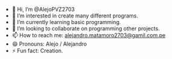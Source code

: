 - 👋 Hi, I’m @AlejoPVZ2703
- 👀 I’m interested in create many different programs.
- 🌱 I’m currently learning basic programming.
- 💞️ I’m looking to collaborate on programming other projects.
- 📫 How to reach me: alejandro.matamoro2703@gamil.com.pe
- 😄 Pronouns: Alejo / Alejandro 
- ⚡ Fun fact: Creation.

<!---
AlejoPVZ2703/AlejoPVZ2703 is a ✨ special ✨ repository because its `README.md` (this file) appears on your GitHub profile.
You can click the Preview link to take a look at your changes.
--->
